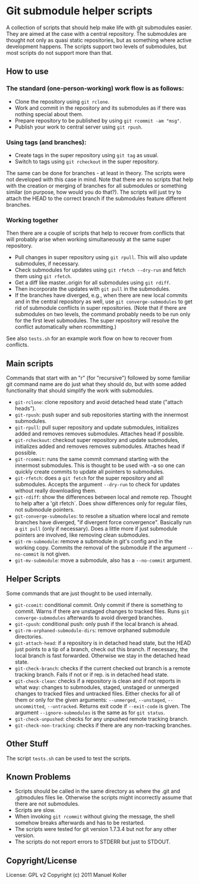 Git submodule helper scripts
============================

A collection of scripts that should help make life with git submodules
easier. They are aimed at the case with a central repository. The
submodules are thought not only as quasi static repositories, but as
something where active development happens. The scripts support two levels
of submodules, but most scripts do not support more than that.

How to use
----------

### The standard (one-person-working) work flow is as follows:

* Clone the repository using `git rclone`.
* Work and commit in the repository and its submodules as if there was
  nothing special about them.
* Prepare repository to be published by using `git rcommit -am "msg"`.
* Publish your work to central server using `git rpush`.

### Using tags (and branches):

* Create tags in the super repository using `git tag` as usual.
* Switch to tags using `git rcheckout` in the super repository.

The same can be done for branches - at least in theory. The scripts were
not developed with this case in mind. Note that there are no scripts that
help with the creation or merging of branches for all submodules or
something similar (on purpose, how would you do that?). The scripts will
just try to attach the HEAD to the correct branch if the submodules feature
different branches.

### Working together

Then there are a couple of scripts that help to recover from conflicts that
will probably arise when working simultaneously at the same super
repository. 

* Pull changes in super repository using `git rpull`. This will also update
  submodules, if necessary.
* Check submodules for updates using `git rfetch --dry-run` and fetch them
  using `git rfetch`.
* Get a diff like master..origin for all submodules using `git rdiff`.
* Then incorporate the updates with `git pull` in the submodules.
* If the branches have diverged, e.g., when there are new local commits and
  in the central repository as well, use `git converge-submodules` to get
  rid of submodule conflicts in super repositories. (Note that if there are
  submodules on two levels, the command probably needs to be run only for
  the first level submodules. The super repository will resolve the
  conflict automatically when rcommitting.)

See also `tests.sh` for an example work flow on how to recover from
conflicts. 

Main scripts
------------

Commands that start with an "r" (for "recursive") followed by some familiar
git command name are do just what they should do, but with some added
functionality that should simplify the work with submodules.

* `git-rclone`: clone repository and avoid detached head state ("attach
  heads").
* `git-rpush`: push super and sub repositories starting with the innermost
  submodules.
* `git-rpull`: pull super repository and update submodules, initializes
  added and removes removes submodules. Attaches head if possible.
* `git-rcheckout`: checkout super repository and update submodules,
  initializes added and removes removes submodules. Attaches head if
  possible. 
* `git-rcommit`: runs the same commit command starting with the innermost
  submodules. This is thought to be used with -a so one can quickly create
  commits to update all pointers to submodules.
* `git-rfetch`: does a `git fetch` for the super repository and all
  submodules. Accepts the argument `--dry-run` to check for updates without
  really downloading them.
* `git-rdiff`: show the differences between local and remote rep. Thought
  to help after a 'git rfetch`. Does show differences only for regular
  files, not submodule pointers.
* `git-converge-submodules`: to resolve a situation where local and
  remote branches have diverged, "if divergent force convergence". 
  Basically run a `git pull` (only if necessary). Does a little more if just
  submodule pointers are involved, like removing clean submodules.
* `git-rm-submodule`: remove a submodule in git's config and in the working
  copy. Commits the removal of the submodule if the argument `--no-commit`
  is not given. 
* `git-mv-submodule`: move a submodule, also has a `--no-commit` argument.

Helper Scripts
--------------

Some commands that are just thought to be used internally.

* `git-ccomit`: conditional commit. Only commit if there is something to
  commit. Warns if there are unstaged changes to tracked files. Runs 
  `git converge-submodules` afterwards to avoid diverged branches.
* `git-cpush`: conditional push: only push if the local branch is ahead.
* `git-rm-orphaned-submodule-dirs`: remove orphaned submodule directories.
* `git-attach-head`: if a repository is in detached head state, but the
  HEAD just points to a tip of a branch, check out this branch. If
  necessary, the local branch is fast forwarded. Otherwise we stay in the
  detached head state.
* `git-check-branch`: checks if the current checked out branch is a remote
  tracking branch. Fails if not or if rep. is in detached head state.
* `git-check-clean`: checks if a repository is clean and if not reports in
  what way: changes to submodules, staged, unstaged or unmerged changes to
  tracked files and untracked files. Either checks for all of them or only
  for the given arguments: `--unmerged`, `--unstaged`, `--uncommitted`,
  `--untracked`. Returns exit code if `--exit-code` is given. The argument
  `--ignore-submodules` is the same as for `git status`. 
* `git-check-unpushed`: checks for any unpushed remote tracking branch.
* `git-check-non-tracking`: checks if there are any non-tracking branches.

Other Stuff
-----------

The script `tests.sh` can be used to test the scripts.

Known Problems
--------------

* Scripts should be called in the same directory as where the .git and
  .gitmodules files lie. Otherwise the scripts might incorrectly assume
  that there are not submodules.
* Scripts are slow. 
* When invoking `git rcommit` without giving the message, the shell somehow
  breaks afterwards and has to be restarted.
* The scripts were tested for git version 1.7.3.4 but not for any other
  version.
* The scripts do not report errors to STDERR but just to STDOUT.

Copyright/License
-----------------

License: GPL v2 Copyright (c) 2011 Manuel Koller

